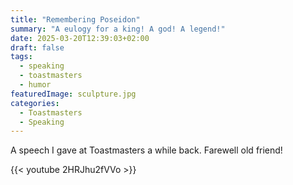 ```yaml
---
title: "Remembering Poseidon"
summary: "A eulogy for a king! A god! A legend!"
date: 2025-03-20T12:39:03+02:00
draft: false
tags:
  - speaking
  - toastmasters
  - humor
featuredImage: sculpture.jpg
categories:
  - Toastmasters
  - Speaking
---
```


A speech I gave at Toastmasters a while back. Farewell old friend!

{{< youtube 2HRJhu2fVVo >}}
